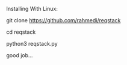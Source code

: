 Installing With Linux:

git clone https://github.com/rahmedi/reqstack

cd reqstack

python3 reqstack.py

good job...
